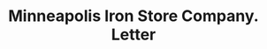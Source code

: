 ---
doi: 10.7916/D8T45552
date_other: '1918'
date_other_textual: '1918'
form: correspondence
genre:
- Letters (correspondence)
name:
- Minneapolis Iron Store Company
object_in_context_url: https://biggert.cul.columbia.edu/items/view/ave_biggert_00651
subject_hierarchical_geographic:
- Minneapolis, Minnesota, United States
subject_name:
- Minneapolis Iron Store Company
title: Minneapolis Iron Store Company. Letter
sort_title: Minneapolis Iron Store Company. Letter
call_number: ave_biggert_00651
coordinates:
- 44.983333333333334,-93.26666666666667
pid: ave_biggert_00651
identifiers: ave_biggert_00651
thumbnail: false
permalink: /biggert/ave_biggert_00651/
layout: iiif-image-page
---